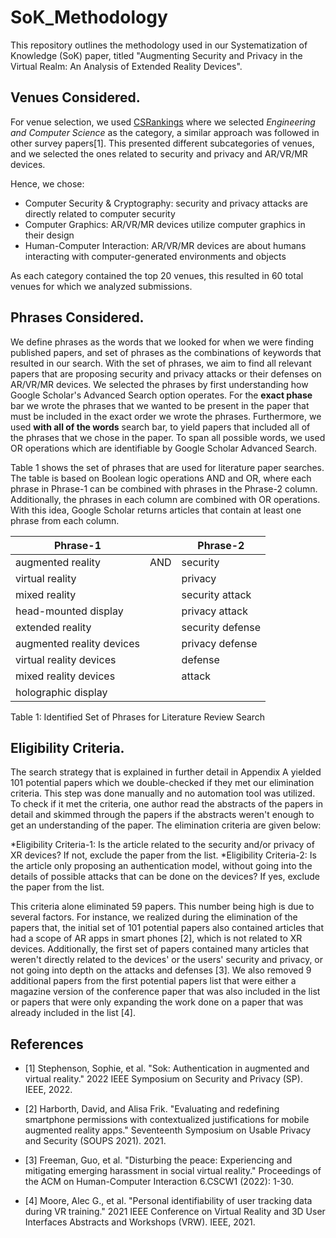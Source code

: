 # SoK_Methodology
This repository outlines the methodology used in our Systematization of Knowledge (SoK) paper, titled "Augmenting Security and Privacy in the Virtual Realm: An Analysis of Extended Reality Devices".

## Venues Considered. 
For venue selection, we used [CSRankings](https://scholar.google.com/citations?view_op=top_venues) where we selected *Engineering and Computer Science* as the category, a similar approach was followed in other survey papers[1]. This presented different subcategories of venues, and we selected the ones related to security and privacy and AR/VR/MR devices. 

Hence, we chose:
* Computer Security & Cryptography: security and privacy attacks are directly related to computer security
* Computer Graphics: AR/VR/MR devices utilize computer graphics in their design
*  Human-Computer Interaction: AR/VR/MR devices are about humans interacting with computer-generated environments and objects
  
As each category contained the top 20 venues, this resulted in 60 total venues for which we analyzed submissions.

## Phrases Considered.
We define phrases as the words that we looked for when we were finding published papers, and set of phrases as the combinations of keywords that resulted in our search. With the set of phrases, we aim to find all relevant papers that are proposing security and privacy attacks or their defenses on AR/VR/MR devices. We selected the phrases by first understanding how Google Scholar's Advanced Search option operates. For the **exact phase** bar we wrote the phrases that we wanted to be present in the paper that must be included in the exact order we wrote the phrases. Furthermore, we used **with all of the words** search bar, to yield papers that included all of the phrases that we chose in the paper. To span all possible words, we used OR operations which are identifiable by Google Scholar Advanced Search. 

Table 1 shows the set of phrases that are used for literature paper searches. The table is based on Boolean logic operations AND and OR, where each phrase in Phrase-1 can be combined with phrases in the Phrase-2 column. Additionally, the phrases in each column are combined with OR operations. With this idea, Google Scholar returns articles that contain at least one phrase from each column.

| Phrase-1                   |                      | Phrase-2          |
|----------------------------|----------------------|-------------------|
| augmented reality          | AND                  | security          |
| virtual reality            |                      | privacy           |
| mixed reality              |                      | security attack   |
| head-mounted display       |                      | privacy attack    |
| extended reality           |                      | security defense  |
| augmented reality devices  |                      | privacy defense   |
| virtual reality devices    |                      | defense           |
| mixed reality devices      |                      | attack            |
| holographic display        |                      |                   |
Table 1: Identified Set of Phrases for Literature Review Search

## Eligibility Criteria.
The search strategy that is explained in further detail in Appendix A yielded 101 potential papers which we double-checked if they met our elimination criteria. This step was done manually and no automation tool was utilized. To check if it met the criteria, one author read the abstracts of the papers in detail and skimmed through the papers if the abstracts weren't enough to get an understanding of the paper. The elimination criteria are given below:


*Eligibility Criteria-1: Is the article related to the security and/or privacy of XR devices? If not, exclude the paper from the list.
*Eligibility Criteria-2: Is the article only proposing an authentication model, without going into the details of possible attacks that can be done on the devices? If yes, exclude the paper from the list.


This criteria alone eliminated 59 papers. This number being high is due to several factors. For instance, we realized during the elimination of the papers that, the initial set of 101 potential papers also contained articles that had a scope of AR apps in smart phones [2], which is not related to XR devices. Additionally, the first set of papers contained many articles that weren't directly related to the devices' or the users' security and privacy, or not going into depth on the attacks and defenses [3]. We also removed 9 additional papers from the first potential papers list that were either a magazine version of the conference paper that was also included in the list or papers that were only expanding the work done on a paper that was already included in the list [4].


## References
- [1] Stephenson, Sophie, et al. "Sok: Authentication in augmented and virtual reality." 2022 IEEE Symposium on Security and Privacy (SP). IEEE, 2022.

- [2] Harborth, David, and Alisa Frik. "Evaluating and redefining smartphone permissions with contextualized justifications for mobile augmented reality apps." Seventeenth Symposium on Usable Privacy and Security (SOUPS 2021). 2021.

- [3] Freeman, Guo, et al. "Disturbing the peace: Experiencing and mitigating emerging harassment in social virtual reality." Proceedings of the ACM on Human-Computer Interaction 6.CSCW1 (2022): 1-30.

- [4] Moore, Alec G., et al. "Personal identifiability of user tracking data during VR training." 2021 IEEE Conference on Virtual Reality and 3D User Interfaces Abstracts and Workshops (VRW). IEEE, 2021.

